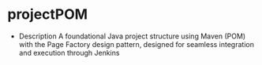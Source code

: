 # projectPOM
* Description
A foundational Java project structure using Maven (POM) with the Page Factory design pattern, 
designed for seamless integration and execution through Jenkins